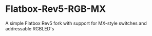 # Flatbox-Rev5-RGB-MX
A simple Flatbox Rev5 fork with support for MX-style switches and addressable RGBLED's 
